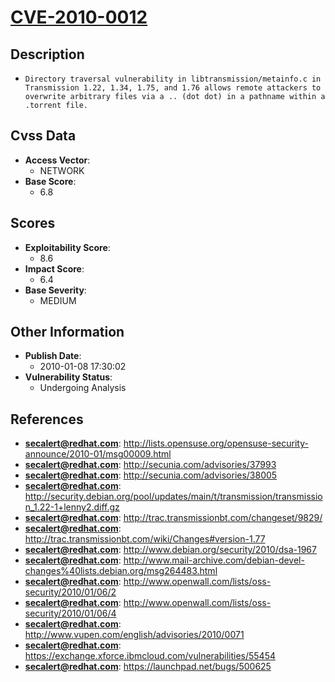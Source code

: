 
# [CVE-2010-0012](http://lists.opensuse.org/opensuse-security-announce/2010-01/msg00009.html)

## Description

- `Directory traversal vulnerability in libtransmission/metainfo.c in Transmission 1.22, 1.34, 1.75, and 1.76 allows remote attackers to overwrite arbitrary files via a .. (dot dot) in a pathname within a .torrent file.`

## Cvss Data

- **Access Vector**:
  - NETWORK
- **Base Score**:
  - 6.8

## Scores

- **Exploitability Score**:
  - 8.6
- **Impact Score**:
  - 6.4
- **Base Severity**:
  - MEDIUM

## Other Information

- **Publish Date**:
  - 2010-01-08 17:30:02
- **Vulnerability Status**:
  - Undergoing Analysis

## References

- **secalert@redhat.com**: http://lists.opensuse.org/opensuse-security-announce/2010-01/msg00009.html
- **secalert@redhat.com**: http://secunia.com/advisories/37993
- **secalert@redhat.com**: http://secunia.com/advisories/38005
- **secalert@redhat.com**: http://security.debian.org/pool/updates/main/t/transmission/transmission_1.22-1+lenny2.diff.gz
- **secalert@redhat.com**: http://trac.transmissionbt.com/changeset/9829/
- **secalert@redhat.com**: http://trac.transmissionbt.com/wiki/Changes#version-1.77
- **secalert@redhat.com**: http://www.debian.org/security/2010/dsa-1967
- **secalert@redhat.com**: http://www.mail-archive.com/debian-devel-changes%40lists.debian.org/msg264483.html
- **secalert@redhat.com**: http://www.openwall.com/lists/oss-security/2010/01/06/2
- **secalert@redhat.com**: http://www.openwall.com/lists/oss-security/2010/01/06/4
- **secalert@redhat.com**: http://www.vupen.com/english/advisories/2010/0071
- **secalert@redhat.com**: https://exchange.xforce.ibmcloud.com/vulnerabilities/55454
- **secalert@redhat.com**: https://launchpad.net/bugs/500625
